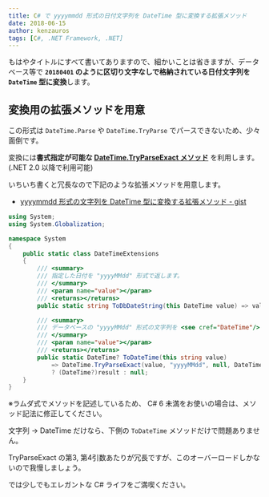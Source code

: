 ```yaml
---
title: C# で yyyymmdd 形式の日付文字列を DateTime 型に変換する拡張メソッド
date: 2018-06-15
author: kenzauros
tags: [C#, .NET Framework, .NET]
---
```


もはやタイトルにすべて書いてありますので、細かいことは省きますが、データベース等で **`20180401` のように区切り文字なしで格納されている日付文字列を `DateTime` 型に変換**します。

## 変換用の拡張メソッドを用意

この形式は `DateTime.Parse` や `DateTime.TryParse` でパースできないため、少々面倒です。

変換には**書式指定が可能な [DateTime.TryParseExact メソッド](https://msdn.microsoft.com/ja-jp/library/h9b85w22(v=vs.110).aspx)** を利用します。 (.NET 2.0 以降で利用可能)

いちいち書くと冗長なので下記のような拡張メソッドを用意します。

- [yyyymmdd 形式の文字列を DateTime 型に変換する拡張メソッド - gist](https://gist.github.com/kenzauros/e59e66fb6b3e76cddd790c4067b51917)

```cs
using System;
using System.Globalization;

namespace System
{
    public static class DateTimeExtensions
    {
        /// <summary>
        /// 指定した日付を "yyyyMMdd" 形式で返します。
        /// </summary>
        /// <param name="value"></param>
        /// <returns></returns>
        public static string ToDbDateString(this DateTime value) => value.ToString("yyyyMMdd");

        /// <summary>
        /// データベースの "yyyyMMdd" 形式の文字列を <see cref="DateTime"/> 型に変換します。
        /// </summary>
        /// <param name="value"></param>
        /// <returns></returns>
        public static DateTime? ToDateTime(this string value)
            => DateTime.TryParseExact(value, "yyyyMMdd", null, DateTimeStyles.None, out var result)
            ? (DateTime?)result : null;
    }
}
```


※ラムダ式でメソッドを記述しているため、 C# 6 未満をお使いの場合は、メソッド記法に修正してください。

文字列 → DateTime だけなら、下側の `ToDateTime` メソッドだけで問題ありません。

TryParseExact の第3, 第4引数あたりが冗長ですが、このオーバーロードしかないので我慢しましょう。

では少しでもエレガントな C# ライフをご満喫ください。
